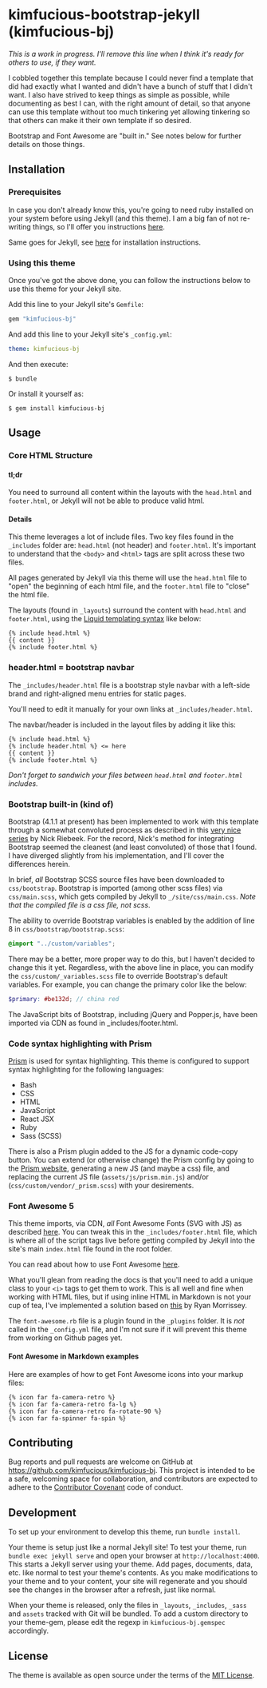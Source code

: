 # kimfucious-bootstrap-jekyll (kimfucious-bj)

_This is a work in progress. I'll remove this line when I think it's ready for others to use, if they want._

I cobbled together this template because I could never find a template that did had exactly what I wanted and didn't have a bunch of stuff that I didn't want. I also have strived to keep things as simple as possible, while documenting as best I can, with the right amount of detail, so that anyone can use this template without too much tinkering yet allowing tinkering so that others can make it their own template if so desired.

Bootstrap and Font Awesome are "built in." See notes below for further details on those things.

## Installation

### Prerequisites

In case you don't already know this, you're going to need ruby installed on your system before using Jekyll (and this theme). I am a big fan of not re-writing things, so I'll offer you instructions [here](https://www.ruby-lang.org/en/documentation/installation/).

Same goes for Jekyll, see [here](https://jekyllrb.com/docs/installation/) for installation instructions.

### Using this theme

Once you've got the above done, you can follow the instructions below to use this theme for your Jekyll site.

Add this line to your Jekyll site's `Gemfile`:

```ruby
gem "kimfucious-bj"
```

And add this line to your Jekyll site's `_config.yml`:

```yaml
theme: kimfucious-bj
```

And then execute:

    $ bundle

Or install it yourself as:

    $ gem install kimfucious-bj

## Usage

### Core HTML Structure

#### tl;dr

You need to surround all content within the layouts with the `head.html` and `footer.html`, or Jekyll will not be able to produce valid html.

#### Details

This theme leverages a lot of include files. Two key files found in the `_includes` folder are: `head.html` (not header) and `footer.html`. It's important to understand that the `<body>` and `<html>` tags are split across these two files.

All pages generated by Jekyll via this theme will use the `head.html` file to "open" the beginning of each html file, and the `footer.html` file to "close" the html file.

The layouts (found in `_layouts`) surround the content with `head.html` and `footer.html`, using the [Liquid templating syntax](https://jekyllrb.com/docs/templates/) like below:

```liquid
{% include head.html %}
{{ content }}
{% include footer.html %}
```

### header.html = bootstrap navbar

The `_includes/header.html` file is a bootstrap style navbar with a left-side brand and right-aligned menu entries for static pages.

You'll need to edit it manually for your own links at `_includes/header.html`.

The navbar/header is included in the layout files by adding it like this:

```liquid
{% include head.html %}
{% include header.html %} <= here
{{ content }}
{% include footer.html %}
```

_Don't forget to sandwich your files between `head.html` and `footer.html` includes._

### Bootstrap built-in (kind of)

Bootstrap (4.1.1 at present) has been implemented to work with this template through a somewhat convoluted process as described in this [very nice series](https://experimentingwithcode.com/creating-a-jekyll-blog-with-bootstrap-4-and-sass-part-1/) by Nick Riebeek. For the record, Nick's method for integrating Bootstrap seemed the cleanest (and least convoluted) of those that I found. I have diverged slightly from his implementation, and I'll cover the differences herein.

In brief, _all_ Bootstrap SCSS source files have been downloaded to `css/bootstrap`. Bootstrap is imported (among other scss files) via `css/main.scss`, which gets compiled by Jekyll to `_/site/css/main.css`. _Note that the compiled file is a css file, not scss_.

The ability to override Bootstrap variables is enabled by the addition of line 8 in `css/bootstrap/bootstrap.scss`:

```scss
@import "../custom/variables";
```

There may be a better, more proper way to do this, but I haven't decided to change this it yet. Regardless, with the above line in place, you can modify the `css/custom/_variables.scss` file to override Bootstrap's default variables. For example, you can change the primary color like the below:

```scss
$primary: #be132d; // china red
```

The JavaScript bits of Bootstrap, including jQuery and Popper.js, have been imported via CDN as found in \_includes/footer.html.

### Code syntax highlighting with Prism

[Prism](http://prismjs.com/index.html) is used for syntax highlighting. This theme is configured to support syntax highlighting for the following languages:

* Bash
* CSS
* HTML
* JavaScript
* React JSX
* Ruby
* Sass (SCSS)

There is also a Prism plugin added to the JS for a dynamic code-copy button. You can extend (or otherwise change) the Prism config by going to the [Prism website](http://prismjs.com/index.html), generating a new JS (and maybe a css) file, and replacing the current JS file (`assets/js/prism.min.js`) and/or (`css/custom/vendor/_prism.scss`) with your desirements.

### Font Awesome 5

This theme imports, via CDN, _all_ Font Awesome Fonts (SVG with JS) as described [here](https://fontawesome.com/get-started/svg-with-js). You can tweak this in the `_includes/footer.html` file, which is where all of the script tags live before getting compiled by Jekyll into the site's main `index.html` file found in the root folder.

You can read about how to use Font Awesome [here](https://fontawesome.com/how-to-use/svg-with-js).

What you'll glean from reading the docs is that you'll need to add a unique class to your `<i>` tags to get them to work. This is all well and fine when working with HTML files, but if using inline HTML in Markdown is not your cup of tea, I've implemented a solution based on [this](https://gist.github.com/23maverick23/8532525) by Ryan Morrissey.

The `font-awesome.rb` file is a plugin found in the `_plugins` folder. It is _not_ called in the `_config.yml` file, and I'm not sure if it will prevent this theme from working on Github pages yet.

#### Font Awesome in Markdown examples

Here are examples of how to get Font Awesome icons into your markup files:

```liquid
{% icon far fa-camera-retro %}
{% icon far fa-camera-retro fa-lg %}
{% icon far fa-camera-retro fa-rotate-90 %}
{% icon far fa-spinner fa-spin %}
```

## Contributing

Bug reports and pull requests are welcome on GitHub at https://github.com/kimfucious/kimfucious-bj. This project is intended to be a safe, welcoming space for collaboration, and contributors are expected to adhere to the [Contributor Covenant](http://contributor-covenant.org) code of conduct.

## Development

To set up your environment to develop this theme, run `bundle install`.

Your theme is setup just like a normal Jekyll site! To test your theme, run `bundle exec jekyll serve` and open your browser at `http://localhost:4000`. This starts a Jekyll server using your theme. Add pages, documents, data, etc. like normal to test your theme's contents. As you make modifications to your theme and to your content, your site will regenerate and you should see the changes in the browser after a refresh, just like normal.

When your theme is released, only the files in `_layouts`, `_includes`, `_sass` and `assets` tracked with Git will be bundled.
To add a custom directory to your theme-gem, please edit the regexp in `kimfucious-bj.gemspec` accordingly.

## License

The theme is available as open source under the terms of the [MIT License](https://opensource.org/licenses/MIT).

